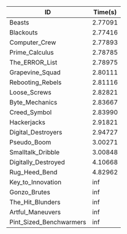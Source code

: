|ID|Time(s)|
|-|-|
|Beasts|2.77091|
|Blackouts|2.77416|
|Computer_Crew|2.77893|
|Prime_Calculus|2.78785|
|The_ERROR_List|2.78975|
|Grapevine_Squad|2.80111|
|Rebooting_Rebels|2.81116|
|Loose_Screws|2.82821|
|Byte_Mechanics|2.83667|
|Creed_Symbol|2.83990|
|Hackerjacks|2.91821|
|Digital_Destroyers|2.94727|
|Pseudo_Boom|3.00271|
|Smalltalk_Dribble|3.00848|
|Digitally_Destroyed|4.10668|
|Rug_Heed_Bend|4.82962|
|Key_to_Innovation|inf|
|Gonzo_Brutes|inf|
|The_Hit_Blunders|inf|
|Artful_Maneuvers|inf|
|Pint_Sized_Benchwarmers|inf|
